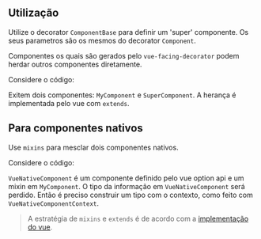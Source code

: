 ## Utilização

Utilize o decorator `ComponentBase` para definir um 'super' componente. Os seus parametros são os mesmos do decorator `Component`.

Componentes os quais são gerados pelo `vue-facing-decorator` podem herdar outros componentes diretamente.

Considere o código:

[](./code-example.ts ':include :type=code typescript')

Exitem dois componentes: `MyComponent` e `SuperComponent`. A herança é implementada pelo vue com `extends`. 

## Para componentes nativos

Use `mixins` para mesclar dois componentes nativos.

Considere o código:

[](./code-native.ts ':include :type=code typescript')

`VueNativeComponent` é um componente definido pelo vue option api e um mixin em `MyComponent`. 
O tipo da informação em `VueNativeComponent` será perdido. Então é preciso construir um tipo com o contexto, como feito com `VueNativeComponentContext`.  

> A estratégia de `mixins` e `extends` é de acordo com a [implementação do vue](https://vuejs.org/api/options-composition.html#extends).